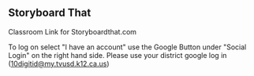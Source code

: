 ## Storyboard That

Classroom Link for Storyboardthat.com

To log on select "I have an account" use the Google Button under "Social Login" on the right hand side. Please use your district google log in (10digitid@my.tvusd.k12.ca.us)